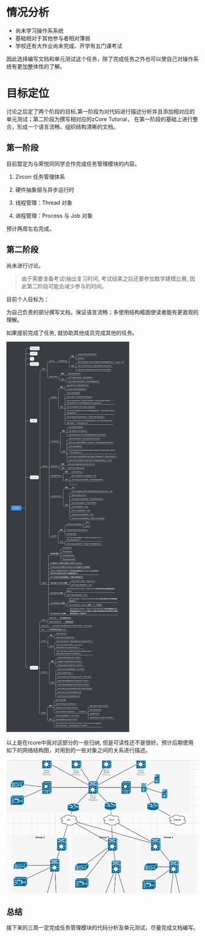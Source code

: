 # 情况分析

- 尚未学习操作系系统
- 基础相对于其他参与者相对薄弱
- 学校还有大作业尚未完成、开学有五门课考试

因此选择编写文档和单元测试这个任务，除了完成任务之外也可以使自己对操作系统有更加整体性的了解。



# 目标定位

讨论之后定了两个阶段的目标,第一阶段为对代码进行描述分析并且添加相对应的单元测试；第二阶段为撰写相对应的zCore Tutorial， 在第一阶段的基础上进行整合，形成一个语言流畅、组织结构清晰的文档。

## 第一阶段

目前暂定为与荣悦同同学合作完成任务管理模块的内容。

1. Zircon 任务管理体系

2. 硬件抽象层与异步运行时 

3. 线程管理：Thread 对象 

4. 进程管理：Process 与 Job 对象 

预计两周左右完成。


## 第二阶段

尚未进行讨论。

> 由于需要准备考试\抽出复习时间, 考试结束之后还要参加数学建模比赛, 因此第二阶段可能会减少参与的时间。

目前个人目标为：

为自己负责的部分撰写文档，保证语言流畅；多使用结构框图使读者能有更直观的理解。

如果提前完成了任务, 就协助其他成员完成其他的任务。

![image-20200806191631795](目标规划.assets/image-20200806191631795.png)

以上是在rcore中我对这部分的一些归纳, 但是可读性还不是很好。预计后期使用如下的网络结构图，对用到的一些对象之间的关系进行描述。

![image-20200806191732170](目标规划.assets/image-20200806191732170.png)

## 总结

接下来的三周一定完成任务管理模块的代码分析及单元测试，尽量完成文档编写。